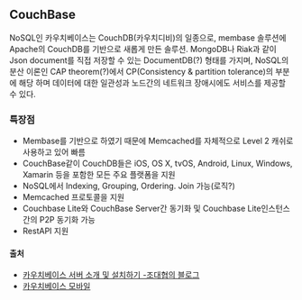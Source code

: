 ## CouchBase

NoSQL인 카우치베이스는 CouchDB(카우치디비)의 일종으로, membase 솔루션에 Apache의 CouchDB를 기반으로 새롭게 만든 솔루션. MongoDB나 Riak과 같이 Json document를 직접 저장할 수 있는 DocumentDB(?) 형태를 가지며, NoSQL의 분산 이론인 CAP theorem(?)에서 CP(Consistency & partition tolerance)의 부분에 해당 하며 데이터에 대한 일관성과 노드간의 네트워크 장애시에도 서비스를 제공할 수 있다. 

### 특장점

*  Membase를 기반으로 하였기 때문에 Memcached를 자체적으로 Level 2 캐쉬로 사용하고 있어 빠름
* CouchBase같이 CouchDB들은  iOS, OS X, tvOS, Android, Linux, Windows, Xamarin 등을 포함한 모든 주요 플랫폼을 지원
* NoSQL에서 Indexing, Grouping, Ordering. Join 가능(로직?)
* Memcached 프로토콜을 지원
* Couchbase Lite와 CouchBase Server간 동기화 및 Couchbase Lite인스턴스 간의 P2P 동기화 가능
* RestAPI 지원





#### 출처

* [카우치베이스 서버 소개 및 설치하기 -조대협의 블로그](https://bcho.tistory.com/924)
* [카우치베이스 모바일](https://developer.couchbase.com/mobile/)
